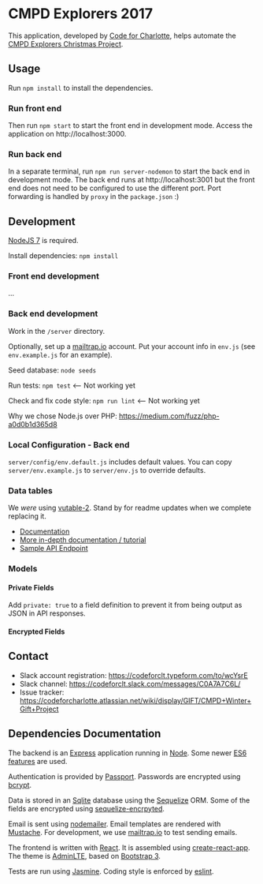 # CMPD Explorers 2017

This application, developed by [Code for Charlotte], helps automate
the [CMPD Explorers Christmas Project].

## Usage

Run `npm install` to install the dependencies.

### Run front end
Then run `npm start` to start the front end in development mode. Access
the application on http://localhost:3000.

### Run back end
In a separate terminal, run `npm run server-nodemon` to start the back end in development mode. The back end
runs at http://localhost:3001 but the front end does not need to be configured to use the different port. Port
forwarding is handled by `proxy` in the `package.json` :)

## Development

[NodeJS 7] is required.

Install dependencies: `npm install`

### Front end development

...

### Back end development

Work in the `/server` directory.

Optionally, set up a [mailtrap.io] account. Put your account info in
`env.js` (see `env.example.js` for an example).

Seed database: `node seeds`

Run tests: `npm test` <-- Not working yet

Check and fix code style: `npm run lint` <-- Not working yet

Why we chose Node.js over PHP: https://medium.com/fuzz/php-a0d0b1d365d8

### Local Configuration - Back end

`server/config/env.default.js` includes default values. You can copy
`server/env.example.js` to `server/env.js` to override defaults.

### Data tables

We *were* using [vutable-2](https://github.com/ratiw/vuetable-2). Stand by for readme updates when we
complete replacing it.

* [Documentation](https://github.com/ratiw/vuetable-2)
* [More in-depth documentation / tutorial](https://github.com/ratiw/vuetable-2-tutorial)
* [Sample API Endpoint](https://github.com/ratiw/vuetable-2-tutorial/wiki/prerequisite#sample-api-endpoint)

### Models

#### Private Fields
Add `private: true` to a field definition to prevent it from being output as JSON in API responses.

#### Encrypted Fields


## Contact

* Slack account registration: https://codeforclt.typeform.com/to/wcYsrE
* Slack channel: https://codeforclt.slack.com/messages/C0A7A7C6L/
* Issue tracker: https://codeforcharlotte.atlassian.net/wiki/display/GIFT/CMPD+Winter+Gift+Project

## Dependencies Documentation

The backend is an [Express] application running in [Node]. Some newer
[ES6 features] are used.

Authentication is provided by [Passport]. Passwords are encrypted using [bcrypt].

Data is stored in an [Sqlite] database using the [Sequelize] ORM. Some of
the fields are encrypted using [sequelize-encrpyted].

Email is sent using [nodemailer]. Email templates are rendered with
[Mustache]. For development, we use [mailtrap.io] to test sending
emails.

The frontend is written with [React]. It is assembled using
[create-react-app]. The theme is [AdminLTE], based on
[Bootstrap 3].

Tests are run using [Jasmine]. Coding style is enforced by [eslint].

[Code for Charlotte]: http://www.codeforcharlotte.org/
[CMPD Explorers Christmas Project]: http://charlottenc.gov/CMPD/Organization/Pages/SupportSvcs/Explorer_XmasProject.aspx
[Node]: https://nodejs.org/dist/latest-v6.x/docs/api/
[Express]: https://expressjs.com/en/4x/api.html
[ES6 features]: https://github.com/lukehoban/es6features
[Passport]: http://passportjs.org/docs
[bcrypt]: https://en.wikipedia.org/wiki/Bcrypt
[Sqlite]: https://sqlite.org/docs.html
[Sequelize]: http://docs.sequelizejs.com/en/v3/
[sequelize-encrpyted]: https://github.com/defunctzombie/sequelize-encrypted
[mailtrap.io]: https://mailtrap.io
[nodemailer]: https://nodemailer.com/
[react]: https://facebook.github.io/react/
[create-react-app]: https://github.com/facebookincubator/create-react-app
[AdminLTE]: https://almsaeedstudio.com/themes/AdminLTE/documentation/index.html
[Bootstrap 3]: http://getbootstrap.com/getting-started/
[Jasmine]: https://jasmine.github.io/1.3/introduction
[eslint]: http://eslint.org/docs/user-guide/getting-started
[NodeJS 7]: https://nodejs.org/en/download/current/
[Mustache]: https://www.npmjs.com/package/mustache
